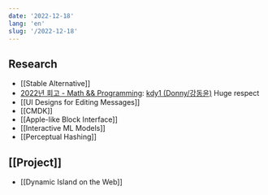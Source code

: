 ```yaml
---
date: '2022-12-18'
lang: 'en'
slug: '/2022-12-18'
---
```


## Research

- [[Stable Alternative]]
- [2022년 회고 - Math && Programming](https://kdy1.github.io/post/2022/12/2022-review): [kdy1 (Donny/강동윤)](https://github.com/kdy1) Huge respect
- [[UI Designs for Editing Messages]]
- [[CMDK]]
- [[Apple-like Block Interface]]
- [[Interactive ML Models]]
- [[Perceptual Hashing]]

## [[Project]]

- [[Dynamic Island on the Web]]
